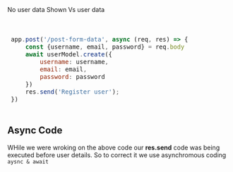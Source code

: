 <table> <thead> <tr> 
No user data Shown Vs user data
<td>

```js
 
app.post('/post-form-data', async (req, res) => {            
    const {username, email, password} = req.body
    await userModel.create({
        username: username,
        email: email,
        password: password
    })
    res.send('Register user');
})

```
</td><td>

```js
 
app.post('/post-form-data', async (req, res) => {            
    const {username, email, password} = req.body
    const newUser = await userModel.create({
        username: username,
        email: email,
        password: password
    })
    res.send(newUser);
})

```
</td> </tr> <thead></table>


## Async Code
WHile we were wroking on the above code our **res.send** code was being executed before user details.
So to correct it we use asynchromous coding `aysnc & await`